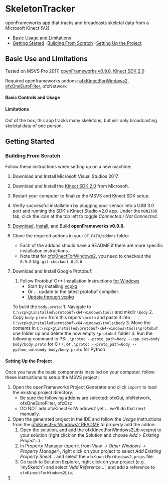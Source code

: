 # SkeletonTracker
openFrameworks app that tracks and broadcasts skeletal data from a  Microsoft Kinect (V2)

- [Basic Usage and Limitations]()
- [Getting Started]()
    -[Building From Scratch]()
    -[Setting Up the Project]()


## Basic Use and Limitations
Tested on MSVS Pro 2017, [openFrameworks v0.9.8](https://openframeworks.cc/download/older/), [Kinect SDK 2.0](https://www.microsoft.com/en-us/download/details.aspx?id=44561)

Required openframeworks addons: [ofxKinectForWindows2](https://github.com/elliotwoods/ofxKinectForWindows2), [ofxOneEuroFilter](https://github.com/i-n-g-o/ofxOneEuroFilter), ofxNetwork

#### Basic Controls and Usage

#### Limitations

Out of the box, this app tracks many skeletons, but will only broadcasting skeletal data of one person.

## Getting Started

### Building From Scratch
Follow these instructions when setting up on a new machine:

1. Download and Install Microsoft Visual Studios 2017.
2. Download and Install the [Kinect SDK 2.0](https://www.microsoft.com/en-us/download/details.aspx?id=44561) from Microsoft.
3. Restart your computer to finalize the MSVS and Kinect SDK setup.
4. Verify successful installation by plugging your sensor into a USB 3.0 port and running the SDK's Kinect Studio v2.0 app. Under the `MONITOR` tab, click the icon at the top left to toggle _Connected / Not Connected_.
5. [Download](https://openframeworks.cc/download/older/), [Install](https://openframeworks.cc/setup/vs/), and Build **openFrameworks v0.9.8.**
6. Clone the required addons in your `OF_PATH/addons` folder
    - Each of the addons should have a README if there are more specific installation instructions.
    - Note that for [ofxKinectForWindows2](https://github.com/elliotwoods/ofxKinectForWindows2), you need to checkout the `0.9.0` tag: ```git checkout 0.9.0```
7. Download and Install Google Protobuf:
    1. Follow Protobuf C++ Installation Instructions [for Windows](https://github.com/protocolbuffers/protobuf/blob/master/src/README.md#c-installation---windows)
        - Start by installing [vcpkg](https://github.com/Microsoft/vcpkg)
        - Or ... update to the latest protobuf compilier.
        - [Update through vcpkg](https://github.com/Microsoft/vcpkg/blob/master/docs/about/faq.md#how-do-i-update-libraries)

    To build the `body.proto`:
        1. Navigate to `C:\vcpkg\installed\protobuf\x64-windows\tools` and mkdir `\body`
        2. Copy `body.proto` from this repo's `\proto` and paste it into `C:\vcpkg\installed\protobuf\x64-windows\tools\body`
        3. Move the contents in `C:\vcpkg\installed\protobuf\x64-windows\tools\protobuf` one folder up and delete the now empty `\protobuf` folder
        4. Run the following command in PS: `.\protoc --proto_path=body --cpp_out=body body/body.proto` for C++, or `.\protoc --proto_path=body --python_out=body body/body.proto` for Python
 
#### Setting Up the Project
Once you have the basic components installed on your computer, follow these instructions to setup the MSVS project:

1. Open the openFrameworks Project Generator and click `import` to load the existing project directory.
   - Be sure the following addons are selected: ofxGui, ofxNetwork, ofxOneEuroFilter, ofxOsc
   - DO NOT add ofxKinectForWindows2 yet ... we'll do that next manually.
2. Open the generated project in the IDE and follow the _Usage_ instructions from the [ofxKinectForWindows2 README](https://github.com/elliotwoods/ofxKinectForWindows2) to properly add the addon:
    1. Open the solution, and add the ofxKinectForWindows2Lib.vcxproj to your solution (right click on the Solution and choose _Add > Existing Project..._)
    2. In Property Manager (open it from _View -> Other Windows -> Property Manager_), right click on your project to select _Add Existing Property Sheet..._ and select the `ofxKinectForWindows2.props` file.
    3. Go back to Solution Explorer, right click on your project (e.g. 'mySketch') and select '_Add Reference..._', and add a reference to `ofxKinectForWindows2Lib`.
3. 